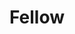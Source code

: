 ---
title: "Fellow"
type: wordlist
layout: wordlist
outputs:
    - html
    - json
    - custom

tier: 0
term: "fellow"
related_terms:
    - None
definition: "N/A"
use_context: "N/A"
recommendation: "No change recommended. Fellow refers to the most senior rank or title one can achieve on a technical career in certain companies or a member of a learned or professional society, or a person who has been awarded a grant for studies, typically in the field of scientific research, or a person who has earned a fellowship. A Fellow can be of any gender. This term does not promote gender bias."
recommended_replacements:
    - None
unsuitable_replacements:
    - None
rationale: |
    N/A
status: | 
    N/A
supporting_content: | 
    N/A

---